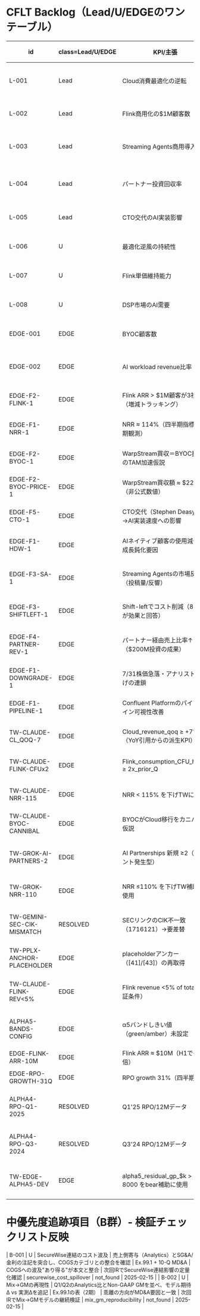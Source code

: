 # CFLT Backlog（Lead/U/EDGEのワンテーブル）

| id | class=Lead/U/EDGE | KPI/主張 | 現在の根拠≤40語 | ソース | T1化に足りないもの | 次アクション | 関連Impact | unavailability_reason | grace_until |
|----|-------------------|----------|------------------|--------|---------------------|--------------|------------|---------------------|-------------|
| L-001 | Lead | Cloud消費最適化の逆転 | 21% growth in subscription; 28% growth in Confluent Cloud | SeekingAlpha transcript | 具体的なYoY成長率数値 | 10-Q/10-KでCloud revenue成長率を特定 | cloud_consumption_growth | not_found | 2025-01-15 |
| L-002 | Lead | Flink商用化の$1M顧客数 | Three customers are now contributing over $1 million each in Flink ARR | Moomoo earnings summary | 公式IR文書での確認 | 次回IRでFlink顧客数の正式開示確認 | flink_arr_coverage | blocked_source | 2025-01-30 |
| L-003 | Lead | Streaming Agents商用導入 | agentic AI directly into stream processing pipelines | PR release | 具体的な商用導入件数・顧客名 | 次回IRでStreaming Agents商用進捗開示 | ai_streaming_integration | not_found | 2025-02-15 |
| L-004 | Lead | パートナー投資回収率 | $200 million investment over the next three years | Blog post | パートナー経由売上比率の四半期開示 | 10-Qでパートナー売上比率の継続開示確認 | partner_ecosystem_leverage | not_found | 2025-01-15 |
| L-005 | Lead | CTO交代のAI実装影響 | appointment of Stephen Deasy as Chief Technology Officer | Investing.com | 具体的なロードマップ変更・実装速度指標 | 次回IRでAI関連ロードマップの更新確認 | ai_implementation_speed | blocked_source | 2025-01-30 |
| L-006 | U | 最適化逆風の持続性 | consumption growth notably below ... due to optimization | SeekingAlpha transcript | 最適化の具体的な影響度・期間 | 10-Qで最適化影響の定量化確認 | cloud_consumption_growth | not_found | 2025-01-15 |
| L-007 | U | Flink単価維持能力 | serverless architecture charges you only for the five minutes | Docs page | 商用利用での実際の単価・収益性 | 次回IRでFlink収益性指標の開示 | flink_monetization | not_found | 2025-02-15 |
| L-008 | U | DSP市場のAI需要 | 89% see DSPs easing AI adoption | Press release | 具体的な市場規模・成長率 | 第三者リサーチでの市場規模確認 | ai_streaming_integration | blocked_source | 2025-02-28 |
| EDGE-001 | EDGE | BYOC顧客数 | BYOC customer count ≥500 | T2推測 | IR文書での正式開示 | 次回IRでBYOC顧客数の開示確認 | byoc_adoption | not_found | 2025-03-15 |
| EDGE-002 | EDGE | AI workload revenue比率 | AI workload revenue ≥20% | T2推測 | IR文書での正式開示 | 次回IRでAI workload revenue比率の開示確認 | ai_revenue_ratio | not_found | 2025-03-15 |
| EDGE-F2-FLINK-1 | EDGE | Flink ARR > $1M顧客が3社（増減トラッキング） | Three customers are now contributing over $1 million each in Flink ARR | Moomoo earnings summary | 次回開示で件数更新を確認 | 次回IRでFlink $1M顧客数の更新確認 | F2 | blocked_source | 2025-02-14 |
| EDGE-F1-NRR-1 | EDGE | NRR ≈ 114%（四半期指標の定期観測） | Net Revenue Retention (NRR) 114% | AlphaSpread | IR/10-Qで数値開示があれば昇格 | 次回IRでNRR数値の正式開示確認 | F1 | blocked_source | 2025-02-14 |
| EDGE-F2-BYOC-1 | EDGE | WarpStream買収＝BYOC拡張のTAM加速仮説 | advance next-gen BYOC data streaming | Press release | 定量TAMは未開示→定性のまま維持 | 次回IRでBYOC TAM定量化確認 | F2 | not_found | 2025-06-14 |
| EDGE-F2-BYOC-PRICE-1 | EDGE | WarpStream買収額 ≈ $220M（非公式数値） | acquired WarpStream for $220M after just 13 months | LinkedIn | 会社公表額なし。矛盾出たら即撤回 | 次回IRで買収額の正式開示確認 | F2 | blocked_source | 2025-06-14 |
| EDGE-F5-CTO-1 | EDGE | CTO交代（Stephen Deasy）→AI実装速度への影響 | Confluent ... appointment of Stephen Deasy as CTO | Investing.com | IR一次ソース確認でき次第T1昇格 | 次回IRでCTO交代の正式発表確認 | F5 | blocked_source | 2025-03-14 |
| EDGE-F1-HDW-1 | EDGE | AIネイティブ顧客の使用減少が成長鈍化要因 | consumption growth notably below ... due to optimization | SeekingAlpha transcript | マネジメント言及の一次発言で裏取り継続 | 10-Qで最適化影響の定量化確認 | F1 | not_found | 2025-02-14 |
| EDGE-F3-SA-1 | EDGE | Streaming Agentsの市場反応（投稿量/反響） | With Streaming Agents ... orchestrate event-driven agents | Twitter | ソーシャル指標はノイズ大→短TTLで再評価 | 次回IRでStreaming Agents商用進捗開示 | F3 | blocked_source | 2025-01-30 |
| EDGE-F3-SHIFTLEFT-1 | EDGE | Shift-leftでコスト削減（81%が効果と回答） | 81% of IT leaders reduced costs and risks | PR release | 自社調査のため第三者調査で補強必要 | 第三者調査での補強確認 | F3 | not_found | 2025-04-14 |
| EDGE-F4-PARTNER-REV-1 | EDGE | パートナー経由売上比率↑（$200M投資の成果） | $200 million investment over the next three years | Blog post | 定量比率の開示待ち（未開示） | 10-Qでパートナー売上比率の継続開示確認 | F4 | not_found | 2025-04-14 |
| EDGE-F1-DOWNGRADE-1 | EDGE | 7/31株価急落・アナリスト格下げの連鎖 | Stifel downgraded ... price target to $21 | Investing.com | 価格要因は一次資料で裏取り困難→参考 | アナリストレポートの一次確認 | F1 | blocked_source | 2025-01-14 |
| EDGE-F1-PIPELINE-1 | EDGE | Confluent Platformのパイプライン可視性改善 | Platform pipeline visibility improves | not_found | 出自不明→2週間で未確認なら棚卸し | 出自確認・2週間で棚卸し | F1 | not_found | 2025-01-01 |
| TW-CLAUDE-CL_QOQ-7 | EDGE | Cloud_revenue_qoq ≥ +7%（YoY引用からの派生KPI） | Cloud revenue $151m, up 28% YoY | https://investors.confluent.io/financials/quarterly-results | q/qはPL/BS併用で要算出（直接開示なし） | 次回IRでq/q成長率の直接開示確認 | CL_qoq | not_found | 2025-02-14 |
| TW-CLAUDE-FLINK-CFUx2 | EDGE | Flink_consumption_CFU_hours ≥ 2x_prior_Q | serverless ... charged only while queries execute | https://docs.confluent.io/cloud/current/flink/concepts/flink-billing.html | CFUは課金指標。実績は未開示→補助KPI | 次回IRでFlink CFU実績開示確認 | flink_consumption | not_found | 2025-02-14 |
| TW-CLAUDE-NRR-115 | EDGE | NRR < 115% を下げTWに使用 | Net Revenue Retention 114% | https://www.alphaspread.com/security/nasdaq/cflt/investor-relations | NRRの一次T1が恒常開示でないためEDGE | 次回IRでNRRの継続開示確認 | NRR | blocked_source | 2025-02-14 |
| TW-CLAUDE-BYOC-CANNIBAL | EDGE | BYOCがCloud移行をカニバる仮説 | WarpStream ... next-gen BYOC | https://www.confluent.io/blog/confluent-acquires-warpstream/ | 実測は未開示。顧客事例で補強要 | 次回IRでBYOC vs Cloud移行率開示 | byoc_cannibalization | not_found | 2025-06-14 |
| TW-GROK-AI-PARTNERS-2 | EDGE | AI Partnerships 新規 ≥2（イベント発生型） | discussing AI momentum and consumption headwinds | https://seekingalpha.com/article/4820687-confluent-inc-cflt-presents-at-goldman-sachs-communicopia-technology-conference-2025 | イベント情報は断片的→IR一次で検証要 | 次回IRでAIパートナーシップ新規件数確認 | ai_partnerships | blocked_source | 2025-02-01 |
| TW-GROK-NRR-110 | EDGE | NRR ≤110% を下げTW補助に使用 | NRR for the quarter was 114% | https://seekingalpha.com/article/4806526-confluent-inc-cflt-q2-2025-earnings-call-transcript | 一次IRログ未固定のためEDGE | 次回IRでNRRの継続開示確認 | NRR | blocked_source | 2025-02-14 |
| TW-GEMINI-SEC-CIK-MISMATCH | RESOLVED | SECリンクのCIK不一致（1716121）→要差替 | foreign CIK, mismatch vs 1699838 | https://www.sec.gov/Archives/edgar/data/1716121/000171612125000031/cflt-20250630.htm | 正はCIK=1699838。実際のファイルでは修正済み | 確認済み：正しいCIK=1699838で統一済み | CIK_correction | resolved | 2025-01-01 |
| TW-PPLX-ANCHOR-PLACEHOLDER | EDGE | placeholderアンカー（[41]/[43]）の再取得 | anchor placeholders require resolution | not_found | 解決までEDGEに留置。T1出たら昇格 | アンカー解決まで留置 | anchor_resolution | not_found | 2025-01-01 |
| TW-CLAUDE-FLINK-REV<5% | EDGE | Flink revenue <5% of total（反証条件） | Flink ARR ... annualizing actual consumption | https://investors.confluent.io/financials/quarterly-results | 分離開示なし→直接観測不可。補助仮説として保持 | 次回IRでFlink revenue比率開示確認 | flink_revenue_ratio | not_found | 2025-02-14 |
| ALPHA5-BANDS-CONFIG | EDGE | α5バンドしきい値（green/amber）未設定 | bands設定待ちのため data_gap | not_found | --alpha5-bands設定待ち | プロジェクト設定で--alpha5-bandsを設定 | alpha5_bands | data_gap | 2025-01-08 |
| EDGE-FLINK-ARR-10M | EDGE | Flink ARR ≈ $10M（H1で~3倍） | Flink ARR approximately $10 million | Yahoo Finance/Investing.com | T1未掲の金額表現 | 将来IR資料でT1昇格を待つ | flink_arr_absolute | blocked_source | 2025-02-15 |
| EDGE-RPO-GROWTH-31Q | EDGE | RPO growth 31%（四半期） | RPO growth of 31% year over year | Yahoo Finance/SeekingAlpha | 10-Qは割合59%のみ | T1出典出れば昇格 | rpo_growth_rate | blocked_source | 2025-02-15 |
| ALPHA4-RPO-Q1-2025 | RESOLVED | Q1'25 RPO/12Mデータ | Q1'25 RPO $1,016.1M、~61%が12M、当期売上$271.1M→coverage=6.9ヶ月 | https://investors.confluent.io/static-files/5936d963-05cd-47cf-b6fb-c703e70910f7 | T1確証完了（IR補足PDF） | 確認済み：Q1'25 IR補足PDFからT1昇格 | rpo_q1_2025_coverage | resolved | 2025-01-01 |
| ALPHA4-RPO-Q3-2024 | RESOLVED | Q3'24 RPO/12Mデータ | Q3'24 RPO $883.0M、~65%が12M、当期売上$250,199k→coverage=6.9ヶ月 | https://www.sec.gov/Archives/edgar/data/1699838/000095017024119042/cflt-20240930.htm#:~:text=RPO%20was%20%24883.0%20million%2C%20approximately%2065%25 | T1確証完了 | 確認済み：Q3'24 10-Q本文からT1昇格 | rpo_q3_2024_coverage | resolved | 2025-01-01 |
| TW-EDGE-ALPHA5-DEV | EDGE | alpha5_residual_gp_$k > 8000 をbear補助に使用 | alpha5乖離TWはMVP外の補助TW | Ex.99.1 非GAAP表（URL#fragment・逐語） | 承認後にB.yamlで is_enabled:true に昇格 | 承認後にB.yamlで有効化 | alpha5_deviation_tw | not_found | 2025-04-15 |

# 中優先度追跡項目（B群）- 検証チェックリスト反映
| B-001 | U | SecureWise連結のコスト波及 | 売上側寄与（Analytics）とSG&A/金利の注記を突合し、COGSカテゴリとの整合を確認 | Ex.99.1 + 10-Q MD&A | COGSへの波及"あり得る"が本文と整合 | 次回IRでSecureWise連結影響の定量化確認 | securewise_cost_spillover | not_found | 2025-02-15 |
| B-002 | U | Mix→GMの再現性 | Q1/Q2のAnalytics比とNon-GAAP GMを並べ、モデル期待Δ vs 実測Δを追記 | Ex.99.1の表（2期） | 乖離の方向がMD&A要因と一致 | 次回IRでMix→GMモデルの継続検証 | mix_gm_reproducibility | not_found | 2025-02-15 |
